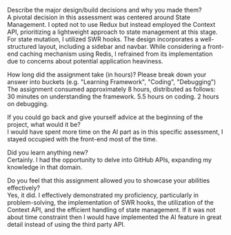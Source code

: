 Describe the major design/build decisions and why you made them?  <br>
A pivotal decision in this assessment was centered around State Management. I opted not to use Redux but instead employed the Context API, prioritizing a lightweight approach to state management at this stage. For state mutation, I utilized SWR hooks. The design incorporates a well-structured layout, including a sidebar and navbar. While considering a front-end caching mechanism using Redis, I refrained from its implementation due to concerns about potential application heaviness.

How long did the assignment take (in hours)? Please break down your answer into buckets (e.g. "Learning Framework", "Coding", "Debugging")  <br>
The assignment consumed approximately 8 hours, distributed as follows:
30 minutes on understanding the framework.
5.5 hours on coding.
2 hours on debugging.



If you could go back and give yourself advice at the beginning of the project, what would it be?  <br>
I would have spent more time on the AI part as in this specific assessment, I stayed occupied with the front-end most of the time. 

Did you learn anything new?  <br>
Certainly. I had the opportunity to delve into GitHub APIs, expanding my knowledge in that domain.

Do you feel that this assignment allowed you to showcase your abilities effectively?  <br>
Yes, it did. I effectively demonstrated my proficiency, particularly in problem-solving, the implementation of SWR hooks, the utilization of the Context API, and the efficient handling of state management. If it was not about time constraint then I would have implemented the AI feature in great detail instead of using the third party API.


